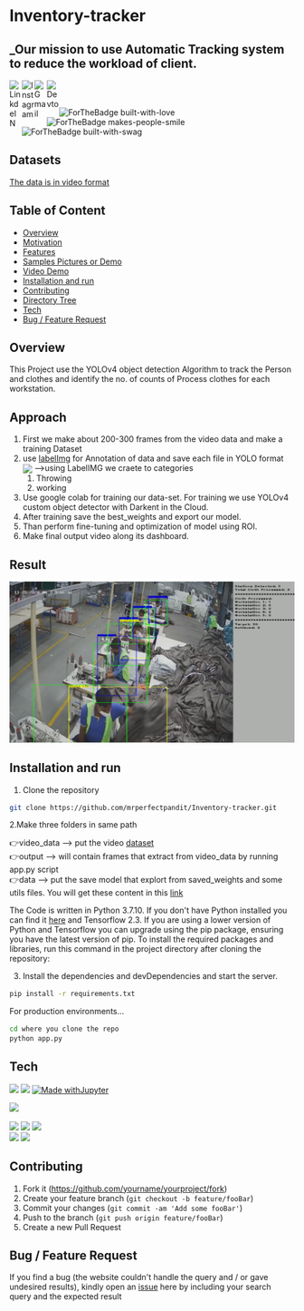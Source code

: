 # Inventory-tracker

## _Our mission to use Automatic Tracking system to reduce the workload of client.

<a target="_blank" href="www.linkedin.com/in/aman-sharma-01b185190/">
  <img align="left" alt="LinkdeIN" width="22px" src="https://cdn.jsdelivr.net/npm/simple-icons@v3/icons/linkedin.svg" />
</a>  <a target="_blank" href="https://www.instagram.com/aman___sharma/">
  <img align="left" alt="Instagram" width="22px" src="https://cdn.jsdelivr.net/npm/simple-icons@v3/icons/instagram.svg" /></a>  <a target="_blank" href="mailto:aman.sharmatds1999@gmail.com"> 
  <img align="left" alt="Gmail" width="22px" src="https://cdn.jsdelivr.net/npm/simple-icons@v3/icons/gmail.svg" />
</a>  <a target="_blank" href="https://portfolioaman.herokuapp.com/">
  <img align="left" alt="Devto" width="22px" src="https://cdn.jsdelivr.net/npm/simple-icons@v3/icons/dev-dot-to.svg" />
</a>  
<br>
<br>

![ForTheBadge built-with-love](http://ForTheBadge.com/images/badges/built-with-love.svg) ![ForTheBadge makes-people-smile](http://ForTheBadge.com/images/badges/makes-people-smile.svg)  ![ForTheBadge built-with-swag](http://ForTheBadge.com/images/badges/built-with-swag.svg)

## Datasets 
[The data is in video format](https://www.kaggle.com/iarunava/cell-images-for-detecting-malaria) <br>

## Table of Content
  * [Overview](#Overview)
  * [Motivation](#Motivation)
  * [Features](#Features)
  * [Samples Pictures or Demo](#Samples-Pictures-or-Demo)
  * [Video Demo](#Video-Demo)
  * [Installation and run](#Installation-and-run)
  * [Contributing](#Contributing)
  * [Directory Tree](#Directory-Tree)
  * [Tech](#Tech)
  * [Bug / Feature Request](#bug-feature-request)

## Overview
This Project use the YOLOv4 object detection Algorithm to track the Person and clothes and identify the no. of counts of Process clothes for each workstation.

## Approach

1. First we make about 200-300 frames from the video data and make a training Dataset
2. use [labelImg](https://github.com/tzutalin/labelImg) for Annotation of data and save each file in YOLO format
    <img  align='center' src="https://www.researchgate.net/profile/Thi-Le-5/publication/337705605/figure/fig3/AS:831927326089217@1575358339500/Structure-of-one-output-cell-in-YOLO.ppm">
-->using LabelIMG we craete to categories 
   1. Throwing
   2. working<br>
3. Use google colab for training our data-set. For training we use YOLOv4 custom object detector with Darkent in the Cloud.<br>
4. After training save the best_weights and export our model.<br>
5. Than perform fine-tuning and optimization of model using ROI.<br>
6. Make final output video along its dashboard.

## Result

[![](sample_image.png)](https://drive.google.com/file/d/14XjZad2Qmklfu9kn_vvlHg2ZhFfcrPgF/view?usp=sharing)

## Installation and run

1. Clone the repository 
```sh
git clone https://github.com/mrperfectpandit/Inventory-tracker.git
```
2.Make three folders in same path <br>

  
  👉video_data --> put the video [dataset](https://www.kaggle.com/iarunava/cell-images-for-detecting-malaria) <br>
  👉output --> will contain frames that extract from video_data by running app.py script <br>
  👉data --> put the save model that explort from saved_weights and some utils files. You will get these content in this [link](https://drive.google.com/file/d/15n4h2xpXIO3KmuZBwkXZenJWdRUniV1B/view?usp=sharing) <br>
  
  

The Code is written in Python 3.7.10. If you don't have Python installed you can find it [here](https://www.python.org/downloads/) and Tensorflow 2.3. If you are using a lower version of Python and Tensorflow you can upgrade using the pip package, ensuring you have the latest version of pip. To install the required packages and libraries, run this command in the project directory after cloning the repository:

3. Install the dependencies and devDependencies and start the server.

```sh
pip install -r requirements.txt
```

For production environments...

```sh
cd where you clone the repo
python app.py
```

## Tech
![](https://forthebadge.com/images/badges/made-with-python.svg)  <img src="https://img.shields.io/badge/Visual_Studio_Code-0078D4?style=for-the-badge&logo=visual%20studio%20code&logoColor=white" /> [![Made withJupyter](https://img.shields.io/badge/Made%20with-Jupyter-orange?style=for-the-badge&logo=Jupyter)](https://jupyter.org/try) 
<br>



[<img  target='_blank' src="https://en.wikipedia.org/wiki/OpenCV#/media/File:OpenCV_Logo_with_text_svg_version.svg">](https://opencv.org/)


[<img target="_blank" src="https://flask.palletsprojects.com/en/1.1.x/_images/flask-logo.png" width=170>](https://flask.palletsprojects.com/en/1.1.x/)   [<img target="_blank" src="https://scikit-learn.org/stable/_static/scikit-learn-logo-small.png" width=200>](https://scikit-learn.org/stable/)   [<img target="_blank" src="https://miro.medium.com/max/791/1*Y2v3PrF1rUQRUHwOcXJznA.png" width=200>](https://numpy.org/) 
<br>
[<img target="_blank" src="https://miro.medium.com/max/875/1*IZfsipaDZITtnqIxkwfYug.png" width=200>](https://www.tensorflow.org/install)  [<img target="_blank" src="https://njtrainingacademy.com/wp-content/uploads/2019/02/keras-1.png?dae618&dae618" width=200>](https://pypi.org/project/Keras/)  


## Contributing

1. Fork it (<https://github.com/yourname/yourproject/fork>)
2. Create your feature branch (`git checkout -b feature/fooBar`)
3. Commit your changes (`git commit -am 'Add some fooBar'`)
4. Push to the branch (`git push origin feature/fooBar`)
5. Create a new Pull Request


## Bug / Feature Request

If you find a bug (the website couldn't handle the query and / or gave undesired results), kindly open an [issue](https://github.com/mrperfectpandit/inventory-tracker/issues) here by including your search query and the expected result


